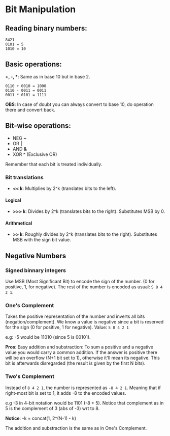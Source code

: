 # Bit Manipulation

## Reading binary numbers:

```
8421
0101 = 5
1010 = 10
```
## Basic operations:
__+, -, *__: Same as in base 10 but in base 2.

```
0110 + 0010 = 1000
0110 - 0011 = 0011
0011 * 0101 = 1111
```
__OBS__: In case of doubt you can always convert to base 10, do operation there and convert back.

## Bit-wise operations:
- NEG __~__
- OR __|__
- AND __&__
- XOR __^__ (Exclusive OR)

Remember that each bit is treated individually.

### Bit translations
- __<< k__: Multiplies by 2^k (translates bits to the left).

#### Logical
- __>>> k__: Divides by 2^k (translates bits to the right). Substitutes MSB by 0.

#### Arithmetical
- __>> k__: Roughly divides by 2^k (translates bits to the right). Substitutes MSB with the sign bit value.

## Negative Numbers

### Signed binnary integers
Use MSB (Most Significant Bit) to encode the sign of the number. (0 for positive, 1, for negative). The rest of the number is encoded as usual: `S 8 4 2 1`.

### One's Complement
Takes the positive representation of the number and inverts all bits (negation/complement). We know a value is negative since a bit is reserved for the sign (0 for positive, 1 for negative). Value: `S 8 4 2 1`

e.g: -5 would be 11010 (since 5 is 00101).

__Pros__: Easy addition and substraction: To sum a positive and a negative value you would carry a common addition.
If the answer is positive there will be an overflow (N+1 bit set to 1), otherwise it'll mean its negative. This bit is afterwards disregarded (the result is given by the first N bits).

### Two's Complement
Instead of `8 4 2 1`, the number is represented as `-8 4 2 1`. Meaning that if right-most bit is set to 1, it adds -8 to the encoded values.

e.g -3 in 4-bit notation would be 1101 (-8 + 5). Notice that complement as in 5 is the complement of 3 (abs of -3) wrt to 8.

__Notice__: -k = concat(1, 2^(N-1) - k)

The addition and substraction is the same as in One's Complement.



